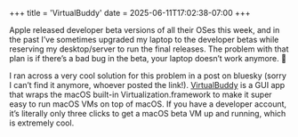 +++
title = 'VirtualBuddy'
date = 2025-06-11T17:02:38-07:00
+++

Apple released developer beta versions of all their OSes this week, and in the past I’ve sometimes upgraded my laptop to the developer betas while reserving my desktop/server to run the final releases. The problem with that plan is if there’s a bad bug in the beta, your laptop doesn’t work anymore. 🥲

I ran across a very cool solution for this problem in a post on bluesky (sorry I can’t find it anymore, whoever posted the link!). [VirtualBuddy](https://github.com/insidegui/VirtualBuddy) is a GUI app that wraps the macOS built-in Virtualization.framework to make it super easy to run macOS VMs on top of macOS. If you have a developer account, it’s literally only three clicks to get a macOS beta VM up and running, which is extremely cool.
